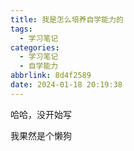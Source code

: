```yaml
---
title: 我是怎么培养自学能力的
tags:
  - 学习笔记
categories:
  - 学习笔记
  - 自学能力
abbrlink: 8d4f2589
date: 2024-01-18 20:19:38
---
```


哈哈，没开始写

我果然是个懒狗
